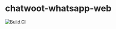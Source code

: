 # chatwoot-whatsapp-web
[![Build CI](https://github.com/ignusmx/chatwoot-whatsapp-web/actions/workflows/test.yml/badge.svg)](https://github.com/ignusmx/chatwoot-whatsapp-web/actions/workflows/test.yml)
